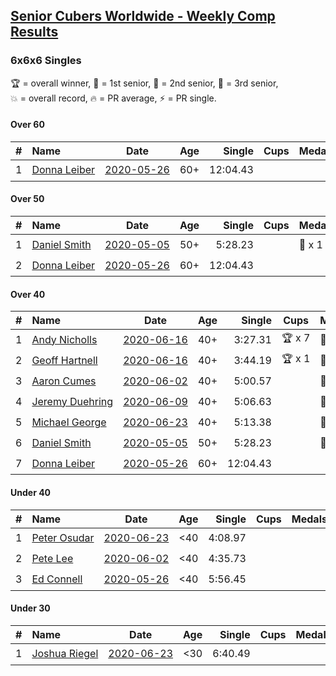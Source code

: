 <style>table {white-space: nowrap;}</style>

## [Senior Cubers Worldwide - Weekly Comp Results](/scw-comp/results/)
### 6x6x6 Singles

<span style="white-space: nowrap;">🏆 = overall winner</span>, <span style="white-space: nowrap;">🥇 = 1st senior</span>, <span style="white-space: nowrap;">🥈 = 2nd senior</span>, <span style="white-space: nowrap;">🥉 = 3rd senior</span>, <span style="white-space: nowrap;">💥 = overall record</span>, <span style="white-space: nowrap;">🔥 = PR average</span>, <span style="white-space: nowrap;">⚡ = PR single</span>.

#### Over 60

| # | Name | Date | Age | Single | Cups | Medals | Achievements | Video |
| :--: | :-- | :--: | :--: | --: | :--: | :-- | :-- | :-- |
| 1 | [Donna Leiber](../../persons/donna_leiber/666.md) | [2020-05-26](2020-05-26.md) | 60+ | 12:04.43 |  |  | 💥 x 3, ⚡ x 3 | [Link](https://www.facebook.com/events/637852836799991/permalink/640054709913137/) |

#### Over 50

| # | Name | Date | Age | Single | Cups | Medals | Achievements | Video |
| :--: | :-- | :--: | :--: | --: | :--: | :-- | :-- | :-- |
| 1 | [Daniel Smith](../../persons/daniel_smith/666.md) | [2020-05-05](2020-05-05.md) | 50+ | 5:28.23 |  | 🥈 x 1 | 💥 x 1, 🔥 x 1, ⚡ x 1 | [Link](https://www.facebook.com/events/557526585195168/permalink/562187611395732/) |
| 2 | [Donna Leiber](../../persons/donna_leiber/666.md) | [2020-05-26](2020-05-26.md) | 60+ | 12:04.43 |  |  | 💥 x 3, ⚡ x 3 | [Link](https://www.facebook.com/events/637852836799991/permalink/640054709913137/) |

#### Over 40

| # | Name | Date | Age | Single | Cups | Medals | Achievements | Video |
| :--: | :-- | :--: | :--: | --: | :--: | :-- | :-- | :-- |
| 1 | [Andy Nicholls](../../persons/andy_nicholls/666.md) | [2020-06-16](2020-06-16.md) | 40+ | 3:27.31 | 🏆 x 7 | 🥇 x 7, 🥈 x 1 | 💥 x 3, 🔥 x 1, ⚡ x 3 | [Link](https://www.facebook.com/events/256188575607890/permalink/258506008709480/) |
| 2 | [Geoff Hartnell](../../persons/geoff_hartnell/666.md) | [2020-06-16](2020-06-16.md) | 40+ | 3:44.19 | 🏆 x 1 | 🥇 x 1, 🥈 x 6, 🥉 x 1 | 🔥 x 3, ⚡ x 2 | [Link](https://www.facebook.com/events/256188575607890/permalink/257143898845691/) |
| 3 | [Aaron Cumes](../../persons/aaron_cumes/666.md) | [2020-06-02](2020-06-02.md) | 40+ | 5:00.57 |  | 🥉 x 4 | ⚡ x 3 | [Link](https://www.facebook.com/events/573401076937046/permalink/574489523494868/) |
| 4 | [Jeremy Duehring](../../persons/jeremy_duehring/666.md) | [2020-06-09](2020-06-09.md) | 40+ | 5:06.63 |  | 🥉 x 1 | ⚡ x 2 | [Link](https://www.facebook.com/jeremy.duehring/videos/10160093205957846/) |
| 5 | [Michael George](../../persons/michael_george/666.md) | [2020-06-23](2020-06-23.md) | 40+ | 5:13.38 |  | 🥉 x 2 | ⚡ x 6 | [Link](https://www.facebook.com/events/268636114456043/permalink/281297979856523/) |
| 6 | [Daniel Smith](../../persons/daniel_smith/666.md) | [2020-05-05](2020-05-05.md) | 50+ | 5:28.23 |  | 🥈 x 1 | 💥 x 1, 🔥 x 1, ⚡ x 1 | [Link](https://www.facebook.com/events/557526585195168/permalink/562187611395732/) |
| 7 | [Donna Leiber](../../persons/donna_leiber/666.md) | [2020-05-26](2020-05-26.md) | 60+ | 12:04.43 |  |  | 💥 x 3, ⚡ x 3 | [Link](https://www.facebook.com/events/637852836799991/permalink/640054709913137/) |

#### Under 40

| # | Name | Date | Age | Single | Cups | Medals | Achievements | Video |
| :--: | :-- | :--: | :--: | --: | :--: | :-- | :-- | :-- |
| 1 | [Peter Osudar](../../persons/peter_osudar/666.md) | [2020-06-23](2020-06-23.md) | <40 | 4:08.97 |  |  | 🔥 x 1, ⚡ x 1 | [Link](https://www.facebook.com/events/268636114456043/permalink/276193687033619/) |
| 2 | [Pete Lee](../../persons/pete_lee/666.md) | [2020-06-02](2020-06-02.md) | <40 | 4:35.73 |  |  | ⚡ x 4 | [Link](https://www.facebook.com/events/573401076937046/permalink/574505536826600/) |
| 3 | [Ed Connell](../../persons/ed_connell/666.md) | [2020-05-26](2020-05-26.md) | <40 | 5:56.45 |  |  | ⚡ x 1 | [Link](https://www.facebook.com/events/637852836799991/permalink/640361549882453/) |

#### Under 30

| # | Name | Date | Age | Single | Cups | Medals | Achievements | Video |
| :--: | :-- | :--: | :--: | --: | :--: | :-- | :-- | :-- |
| 1 | [Joshua Riegel](../../persons/joshua_riegel/666.md) | [2020-06-23](2020-06-23.md) | <30 | 6:40.49 |  |  | ⚡ x 1 | [Link](https://www.facebook.com/events/268636114456043/permalink/277021946950793/) |


<!-- Global site tag (gtag.js) - Google Analytics -->
<script async src="https://www.googletagmanager.com/gtag/js?id=UA-86348435-3"></script>
<script>window.dataLayer = window.dataLayer || []; function gtag() {dataLayer.push(arguments);} gtag('js', new Date()); gtag('config', 'UA-86348435-3');</script>
